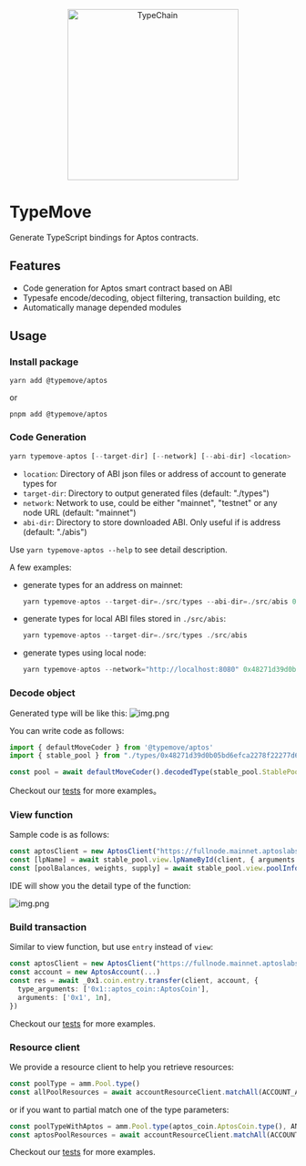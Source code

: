 <p align="center">
  <img src="../../images/logo.png" width="300" alt="TypeChain">
</p>

# TypeMove 
Generate TypeScript bindings for Aptos contracts.
## Features
 - Code generation for Aptos smart contract based on ABI
 - Typesafe encode/decoding, object filtering, transaction building, etc
 - Automatically manage depended modules
## Usage
### Install package
```shell
yarn add @typemove/aptos
```
or 

```shell
pnpm add @typemove/aptos
```

### Code Generation
```typescript
yarn typemove-aptos [--target-dir] [--network] [--abi-dir] <location>
```
- `location`: Directory of ABI json files or address of account to generate types for
- `target-dir`: Directory to output generated files (default: "./types")
- `network`:  Network to use, could be either "mainnet", "testnet" or any node URL (default: "mainnet")
- `abi-dir`:  Directory to store downloaded ABI. Only useful if <location> is address (default: "./abis")

Use `yarn typemove-aptos --help` to see detail description.

A few examples:
- generate types for an address on mainnet:
    ```typescript
    yarn typemove-aptos --target-dir=./src/types --abi-dir=./src/abis 0x48271d39d0b05bd6efca2278f22277d6fcc375504f9839fd73f74ace240861af 
    ```
- generate types for local ABI files stored in `./src/abis`:
    ```typescript
    yarn typemove-aptos --target-dir=./src/types ./src/abis
    ```
- generate types using local node:
    ```typescript
    yarn typemove-aptos --network="http://localhost:8080" 0x48271d39d0b05bd6efca2278f22277d6fcc375504f9839fd73f74ace240861af
  ```

### Decode object

Generated type will be like this:
![img.png](../../images/aptos-type.png)

You can write code as follows:
```typescript
import { defaultMoveCoder } from '@typemove/aptos'
import { stable_pool } from "./types/0x48271d39d0b05bd6efca2278f22277d6fcc375504f9839fd73f74ace240861af";

const pool = await defaultMoveCoder().decodedType(stable_pool.StablePool.type(), object)
```

Checkout our [tests](./src/tests/move-coder.test.ts) for more examples。

### View function
Sample code is as follows:
```typescript
const aptosClient = new AptosClient("https://fullnode.mainnet.aptoslabs.com")
const [lpName] = await stable_pool.view.lpNameById(client, { arguments: [3n] })
const [poolBalances, weights, supply] = await stable_pool.view.poolInfo(client, { arguments: [lpName] })
```
IDE will show you the detail type of the function:

![img.png](../../images/aptos-view.png)

### Build transaction
Similar to view function, but use `entry` instead of `view`:
```typescript
const aptosClient = new AptosClient("https://fullnode.mainnet.aptoslabs.com")
const account = new AptosAccount(...)
const res = await _0x1.coin.entry.transfer(client, account, {
  type_arguments: ['0x1::aptos_coin::AptosCoin'],
  arguments: ['0x1', 1n],
})

```

Checkout our [tests](./src/tests/move-call.test.ts) for more examples.

### Resource client
We provide a resource client to help you retrieve resources:
```typescript
const poolType = amm.Pool.type()
const allPoolResources = await accountResourceClient.matchAll(ACCOUNT_ADDRESS, poolType)
```
or if you want to partial match one of the type parameters:
```typescript
const poolTypeWithAptos = amm.Pool.type(aptos_coin.AptosCoin.type(), ANY_TYPE)
const aptosPoolResources = await accountResourceClient.matchAll(ACCOUNT_ADDRESS, poolTypeWithAptos)
```

Checkout our [tests](./src/account-resource-client.test.ts) for more examples.

